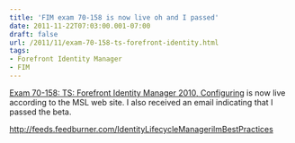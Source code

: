 ```yaml
---
title: 'FIM exam 70-158 is now live oh and I passed'
date: 2011-11-22T07:03:00.001-07:00
draft: false
url: /2011/11/exam-70-158-ts-forefront-identity.html
tags: 
- Forefront Identity Manager
- FIM
---
```


[Exam 70-158: TS: Forefront Identity Manager 2010, Configuring](http://www.microsoft.com/learning/en/us/Exam.aspx?ID=70-158&Locale=en-us) is now live according to the MSL web site. I also received an email indicating that I passed the beta.

http://feeds.feedburner.com/IdentityLifecycleManagerilmBestPractices